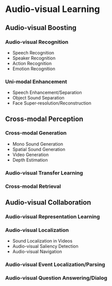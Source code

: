 # Audio-visual Learning



## Audio-visual Boosting

### Audio-visual Recognition
- Speech Recognition
- Speaker Recognition
- Action Recognition
- Emotion Recognition
### Uni-modal Enhancement
- Speech Enhancement/Separation
- Object Sound Separation
- Face Super-resolution/Reconstruction




## Cross-modal Perception

### Cross-modal Generation
- Mono Sound Generation
- Spatial Sound Generation
- Video Generation
- Depth Estimation
### Audio-visual Transfer Learning
### Cross-modal Retrieval




## Audio-visual Collaboration

### Audio-visual Representation Learning
### Audio-visual Localization
- Sound Localization in Videos
- Audio-visual Saliency Detection
- Audio-visual Navigation
### Audio-visual Event Localization/Parsing
### Audio-visual Question Answering/Dialog